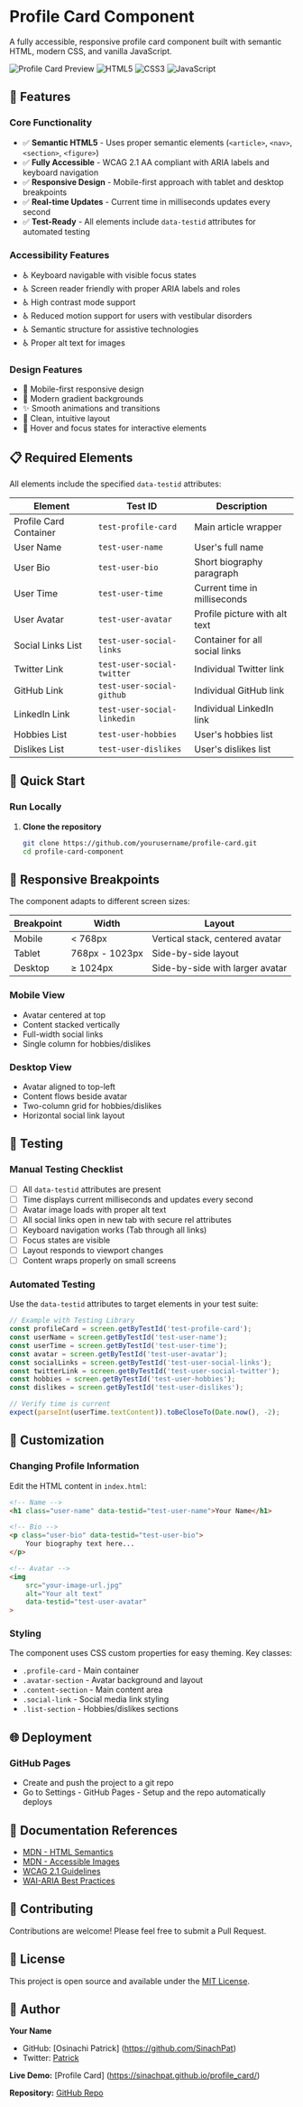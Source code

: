 # Profile Card Component

A fully accessible, responsive profile card component built with semantic HTML, modern CSS, and vanilla JavaScript.

![Profile Card Preview](https://img.shields.io/badge/Status-Production%20Ready-success)
![HTML5](https://img.shields.io/badge/HTML5-E34F26?logo=html5&logoColor=white)
![CSS3](https://img.shields.io/badge/CSS3-1572B6?logo=css3&logoColor=white)
![JavaScript](https://img.shields.io/badge/JavaScript-F7DF1E?logo=javascript&logoColor=black)

## 🌟 Features

### Core Functionality
- ✅ **Semantic HTML5** - Uses proper semantic elements (`<article>`, `<nav>`, `<section>`, `<figure>`)
- ✅ **Fully Accessible** - WCAG 2.1 AA compliant with ARIA labels and keyboard navigation
- ✅ **Responsive Design** - Mobile-first approach with tablet and desktop breakpoints
- ✅ **Real-time Updates** - Current time in milliseconds updates every second
- ✅ **Test-Ready** - All elements include `data-testid` attributes for automated testing

### Accessibility Features
- ♿ Keyboard navigable with visible focus states
- ♿ Screen reader friendly with proper ARIA labels and roles
- ♿ High contrast mode support
- ♿ Reduced motion support for users with vestibular disorders
- ♿ Semantic structure for assistive technologies
- ♿ Proper alt text for images

### Design Features
- 📱 Mobile-first responsive design
- 🎨 Modern gradient backgrounds
- ✨ Smooth animations and transitions
- 🎯 Clean, intuitive layout
- 💅 Hover and focus states for interactive elements

## 📋 Required Elements

All elements include the specified `data-testid` attributes:

| Element | Test ID | Description |
|---------|---------|-------------|
| Profile Card Container | `test-profile-card` | Main article wrapper |
| User Name | `test-user-name` | User's full name |
| User Bio | `test-user-bio` | Short biography paragraph |
| User Time | `test-user-time` | Current time in milliseconds |
| User Avatar | `test-user-avatar` | Profile picture with alt text |
| Social Links List | `test-user-social-links` | Container for all social links |
| Twitter Link | `test-user-social-twitter` | Individual Twitter link |
| GitHub Link | `test-user-social-github` | Individual GitHub link |
| LinkedIn Link | `test-user-social-linkedin` | Individual LinkedIn link |
| Hobbies List | `test-user-hobbies` | User's hobbies list |
| Dislikes List | `test-user-dislikes` | User's dislikes list |

## 🚀 Quick Start

### Run Locally

1. **Clone the repository**
   ```bash
   git clone https://github.com/yourusername/profile-card.git
   cd profile-card-component
   ```

## 📱 Responsive Breakpoints

The component adapts to different screen sizes:

| Breakpoint | Width | Layout |
|------------|-------|--------|
| Mobile | < 768px | Vertical stack, centered avatar |
| Tablet | 768px - 1023px | Side-by-side layout |
| Desktop | ≥ 1024px | Side-by-side with larger avatar |

### Mobile View
- Avatar centered at top
- Content stacked vertically
- Full-width social links
- Single column for hobbies/dislikes

### Desktop View
- Avatar aligned to top-left
- Content flows beside avatar
- Two-column grid for hobbies/dislikes
- Horizontal social link layout

## 🧪 Testing

### Manual Testing Checklist

- [ ] All `data-testid` attributes are present
- [ ] Time displays current milliseconds and updates every second
- [ ] Avatar image loads with proper alt text
- [ ] All social links open in new tab with secure rel attributes
- [ ] Keyboard navigation works (Tab through all links)
- [ ] Focus states are visible
- [ ] Layout responds to viewport changes
- [ ] Content wraps properly on small screens

### Automated Testing

Use the `data-testid` attributes to target elements in your test suite:

```javascript
// Example with Testing Library
const profileCard = screen.getByTestId('test-profile-card');
const userName = screen.getByTestId('test-user-name');
const userTime = screen.getByTestId('test-user-time');
const avatar = screen.getByTestId('test-user-avatar');
const socialLinks = screen.getByTestId('test-user-social-links');
const twitterLink = screen.getByTestId('test-user-social-twitter');
const hobbies = screen.getByTestId('test-user-hobbies');
const dislikes = screen.getByTestId('test-user-dislikes');

// Verify time is current
expect(parseInt(userTime.textContent)).toBeCloseTo(Date.now(), -2);
```

## 🎨 Customization

### Changing Profile Information

Edit the HTML content in `index.html`:

```html
<!-- Name -->
<h1 class="user-name" data-testid="test-user-name">Your Name</h1>

<!-- Bio -->
<p class="user-bio" data-testid="test-user-bio">
    Your biography text here...
</p>

<!-- Avatar -->
<img 
    src="your-image-url.jpg" 
    alt="Your alt text"
    data-testid="test-user-avatar"
>
```

### Styling

The component uses CSS custom properties for easy theming. Key classes:

- `.profile-card` - Main container
- `.avatar-section` - Avatar background and layout
- `.content-section` - Main content area
- `.social-link` - Social media link styling
- `.list-section` - Hobbies/dislikes sections

## 🌐 Deployment


### GitHub Pages

- Create and push the project to a git repo
- Go to Settings - GitHub Pages - Setup and the repo automatically deploys

## 📖 Documentation References

- [MDN - HTML Semantics](https://developer.mozilla.org/en-US/docs/Web/HTML/Element)
- [MDN - Accessible Images](https://developer.mozilla.org/en-US/docs/Web/Accessibility/Images)
- [WCAG 2.1 Guidelines](https://www.w3.org/WAI/WCAG21/quickref/)
- [WAI-ARIA Best Practices](https://www.w3.org/WAI/ARIA/apg/)

## 🤝 Contributing

Contributions are welcome! Please feel free to submit a Pull Request.

## 📄 License

This project is open source and available under the [MIT License](LICENSE).

## 👤 Author

**Your Name**
- GitHub: [Osinachi Patrick] (https://github.com/SinachPat)
- Twitter: [Patrick](https://twitter.com/0xsinachpat)


**Live Demo:** [Profile Card] (https://sinachpat.github.io/profile_card/)

**Repository:** [GitHub Repo](https://github.com/SinachPat/profile_card)